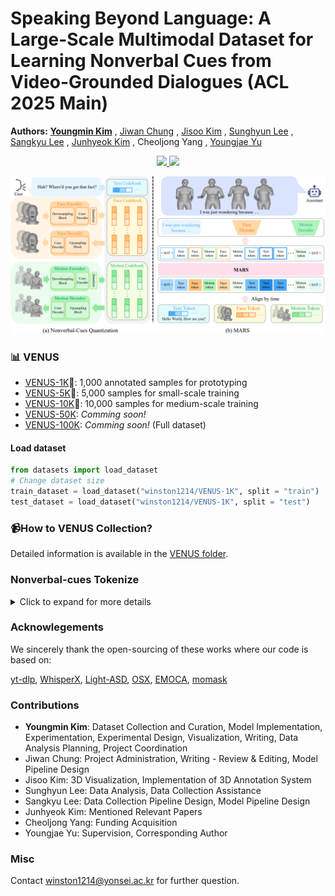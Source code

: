 # Speaking Beyond Language: A Large-Scale Multimodal Dataset for Learning Nonverbal Cues from Video-Grounded Dialogues (ACL 2025 Main)

**Authors:**
**[Youngmin Kim](https://winston1214.github.io)** ,
[Jiwan Chung](https://jiwanchung.github.io) ,
[Jisoo Kim](https://jiiiisoo.github.io/) ,
[Sunghyun Lee](https://romanticbox.github.io) ,
[Sangkyu Lee](https://oddqueue.github.io/) ,
[Junhyeok Kim](https://junhyeok.kim) ,
Cheoljong Yang ,
[Youngjae Yu](https://yj-yu.github.io/home/)

<p align="center">
  <a href="https://arxiv.org/abs/2506.00958">
    <img src="https://img.shields.io/badge/📝-Paper-blue">
  </a>
  <a href="#datasets">
    <img src="https://img.shields.io/badge/🤗-Dataset-orange">
  </a>
</p>

<img src='https://github.com/winston1214/nonverbal-conversation/blob/main/imgs/MODEL_PIPELINE.png?raw=true'></img>

### 📊 <a name="datasets"></a> VENUS

- [VENUS-1K](https://huggingface.co/datasets/winston1214/VENUS-1K)🤗: 1,000 annotated samples for prototyping
- [VENUS-5K](https://huggingface.co/datasets/winston1214/VENUS-5K)🤗: 5,000 samples for small-scale training
- [VENUS-10K](https://huggingface.co/datasets/winston1214/VENUS-10K)🤗: 10,000 samples for medium-scale training
- [VENUS-50K](): _Comming soon!_
- [VENUS-100K](): _Comming soon!_ (Full dataset)

#### Load dataset
```python
from datasets import load_dataset
# Change dataset size
train_dataset = load_dataset("winston1214/VENUS-1K", split = "train")
test_dataset = load_dataset("winston1214/VENUS-1K", split = "test")
```


### 📹How to VENUS Collection?

Detailed information is available in the [VENUS folder](https://github.com/winston1214/nonverbal-conversation/tree/main/VENUS).


### Nonverbal-cues Tokenize
<details>
  <summary>Click to expand for more details</summary>

  <b>VQ-VAE Training</b>

  - Item 1
  - Item 2
  - Item 3

</details>



### Acknowlegements
We sincerely thank the open-sourcing of these works where our code is based on:

<a href='https://github.com/yt-dlp/yt-dlp'>yt-dlp</a>, <a href='https://github.com/m-bain/whisperX'>WhisperX</a>, <a href='https://github.com/Junhua-Liao/Light-ASD'>Light-ASD</a>, <a href='https://github.com/IDEA-Research/OSX'>OSX</a>, <a href='https://github.com/radekd91/emoca'>EMOCA</a>, <a href='https://github.com/EricGuo5513/momask-codes'>momask</a>

### Contributions
- **Youngmin Kim**: Dataset Collection and Curation, Model Implementation, Experimentation, Experimental Design, Visualization, Writing, Data Analysis Planning, Project Coordination
- Jiwan Chung: Project Administration, Writing - Review & Editing, Model Pipeline Design
- Jisoo Kim: 3D Visualization, Implementation of 3D Annotation System
- Sunghyun Lee: Data Analysis,  Data Collection Assistance
- Sangkyu Lee: Data Collection Pipeline Design, Model Pipeline Design
- Junhyeok Kim: Mentioned Relevant Papers
- Cheoljong Yang: Funding Acquisition
- Youngjae Yu: Supervision, Corresponding Author


### Misc
Contact [winston1214@yonsei.ac.kr](winston1214@yonsei.ac.kr) for further question.
